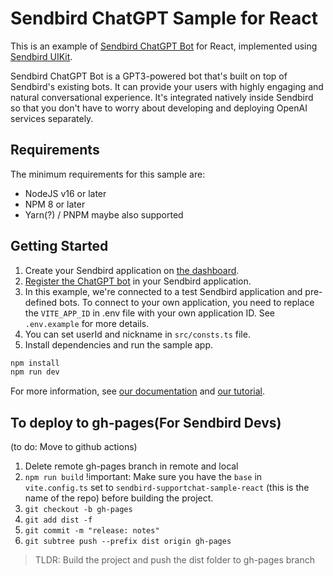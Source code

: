 # Sendbird ChatGPT Sample for React
This is an example of [Sendbird ChatGPT Bot](https://sendbird.com/docs/chat/v3/platform-api/bot/bot-overview#1-overview) for React, implemented using [Sendbird UIKit](https://docs.sendbird.com/docs/uikit/v3/react/overview).
<p>
Sendbird ChatGPT Bot is a GPT3-powered bot that's built on top of Sendbird's existing bots.
It can provide your users with highly engaging and natural conversational experience.
It's integrated natively inside Sendbird so that you don't have to worry about developing and deploying OpenAI services separately.
</p>


## Requirements
The minimum requirements for this sample are:
* NodeJS v16 or later
* NPM 8 or later
* Yarn(?) / PNPM maybe also supported

## Getting Started
1. Create your Sendbird application on [the dashboard](https://dashboard.sendbird.com/auth/signup).
2. [Register the ChatGPT bot](https://sendbird.com/developer/tutorials/chatgpt-integration-build-a-chatgpt-powered-chatbot-part-1) in your Sendbird application.
3. In this example, we're connected to a test Sendbird application and pre-defined bots.
To connect to your own application, you need to replace the `VITE_APP_ID` in .env file with your own application ID.
See `.env.example` for more details.
4. You can set userId and nickname in `src/consts.ts` file.
5. Install dependencies and run the sample app.
```bash
npm install
npm run dev
```

For more information, see [our documentation](https://sendbird.com/docs/chat/v3/platform-api/bot/bot-overview#1-overview) and [our tutorial](https://sendbird.com/developer/tutorials/chatgpt-integration-build-a-chatgpt-powered-chatbot-part-1).

## To deploy to gh-pages(For Sendbird Devs)

(to do: Move to github actions)

1. Delete remote gh-pages branch in remote and local
2. `npm run build`
!important: Make sure you have the `base` in `vite.config.ts` set to
 `sendbird-supportchat-sample-react` (this is the name of the repo)
 before building the project.
3. `git checkout -b gh-pages`
4. `git add dist -f`
5. `git commit -m "release: notes"`
6. `git subtree push --prefix dist origin gh-pages`

> TLDR: Build the project and push the dist folder to gh-pages branch
